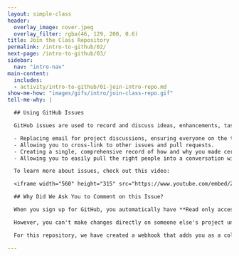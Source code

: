 ```yaml
---
layout: simple-class
header:
  overlay_image: cover.jpeg
  overlay_filter: rgba(46, 129, 200, 0.6)
title: Join the Class Repository
permalink: /intro-to-github/02/
next-page: /intro-to-github/03/
sidebar:
  nav: "intro-nav"
main-content:
  includes:
  - activity/intro-to-github/01-join-intro-repo.md
show-me-how: "images/gifs/intro/join-class-repo.gif"
tell-me-why: |

  ## Using GitHub Issues

  GitHub issues are used to record and discuss ideas, enhancements, tasks, and bugs. They make collaboration easier by:

  - Replacing email for project discussions, ensuring everyone on the team (even your future team member) has the complete story.
  - Allowing you to cross-link to other issues and pull requests.
  - Creating a single, comprehensive record of how and why you made certain decisions.
  - Allowing you to easily pull the right people into a conversation with @ mentions and team mentions.

  To learn more about issues, check out this video:

  <iframe width="560" height="315" src="https://www.youtube.com/embed/Zhj46r5D0nQ" frameborder="0" allowfullscreen></iframe>

  ## Why Did We Ask You to Comment on this Issue?

  When you sign up for GitHub, you automatically have **Read only access** to any public repository. This means you can look around, comment on Issues and Pull Requests, and open new Issues to report bugs or request features on your favorite projects. You can also create repositories on your own account!

  However, you can't make changes directly on someone else's project unless you use a special workflow (called Fork and Pull) or they give you collaborator access.

  For this repository, we have created a webhook that adds you as a collaborator when you comment on this issue. If you completed the steps above, you are ready to be a collaborator on our project!

---
```

